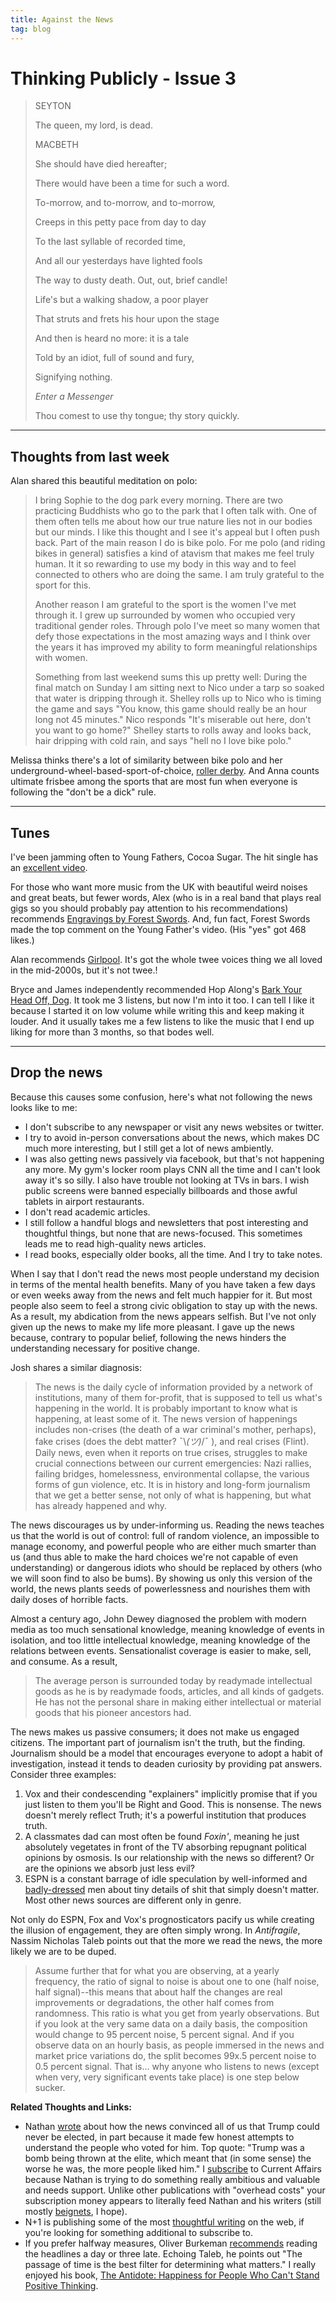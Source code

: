 ```yaml
---
title: Against the News
tag: blog
---
```


# Thinking Publicly - Issue 3

> SEYTON
>
> The queen, my lord, is dead.
>
> MACBETH
>
> She should have died hereafter;
>
> There would have been a time for such a word.
>
> To-morrow, and to-morrow, and to-morrow,
>
> Creeps in this petty pace from day to day
>
> To the last syllable of recorded time,
>
> And all our yesterdays have lighted fools
>
> The way to dusty death. Out, out, brief candle!
>
> Life's but a walking shadow, a poor player
>
> That struts and frets his hour upon the stage
>
> And then is heard no more: it is a tale
>
> Told by an idiot, full of sound and fury,
>
> Signifying nothing.
>
> *Enter a Messenger*
>
> Thou comest to use thy tongue; thy story quickly.

* * *

## Thoughts from last week

Alan shared this beautiful meditation on polo:

> I bring Sophie to the dog park every morning. There are two practicing Buddhists who go to the park that I often talk with. One of them often tells me about how our true nature lies not in our bodies but our minds. I like this thought and I see it's appeal but I often push back. Part of the main reason I do is bike polo. For me polo (and riding bikes in general) satisfies a kind of atavism that makes me feel truly human. It it so rewarding to use my body in this way and to feel connected to others who are doing the same. I am truly grateful to the sport for this.
>
> Another reason I am grateful to the sport is the women I've met through it. I grew up surrounded by women who occupied very traditional gender roles. Through polo I've meet so many women that defy those expectations in the most amazing ways and I think over the years it has improved my ability to form meaningful relationships with women.
>
> Something from last weekend sums this up pretty well: During the final match on Sunday I am sitting next to Nico under a tarp so soaked that water is dripping through it. Shelley rolls up to Nico who is timing the game and says "You know, this game should really be an hour long not 45 minutes." Nico responds "It's miserable out here, don't you want to go home?" Shelley starts to rolls away and looks back, hair dripping with cold rain, and says "hell no I love bike polo."

Melissa thinks there's a lot of similarity between bike polo and her underground-wheel-based-sport-of-choice, [roller derby][1]. And Anna counts ultimate frisbee among the sports that are most fun when everyone is following the "don't be a dick" rule.

* * *

## Tunes

I've been jamming often to Young Fathers, Cocoa Sugar. The hit single has an [excellent video][2].

For those who want more music from the UK with beautiful weird noises and great beats, but fewer words, Alex (who is in a real band that plays real gigs so you should probably pay attention to his recommendations) recommends [Engravings by Forest Swords][4]. And, fun fact, Forest Swords made the top comment on the Young Father's video. (His "yes" got 468 likes.)

Alan recommends [Girlpool][6]. It's got the whole twee voices thing we all loved in the mid-2000s, but it's not twee.!

Bryce and James independently recommended Hop Along's [Bark Your Head Off, Dog][8]. It took me 3 listens, but now I'm into it too. I can tell I like it because I started it on low volume while writing this and keep making it louder. And it usually takes me a few listens to like the music that I end up liking for more than 3 months, so that bodes well.

* * *

## Drop the news

Because this causes some confusion, here's what not following the news looks like to me:

* ​I don't subscribe to any newspaper or visit any news websites or twitter.
* I try to avoid in-person conversations about the news, which makes DC much more interesting, but I still get a lot of news ambiently.
* I was also getting news passively via facebook, but that's not happening any more. My gym's locker room plays CNN all the time and I can't look away it's so silly. I also have trouble not looking at TVs in bars. I wish public screens were banned especially billboards and those awful tablets in airport restaurants.
* I don't read academic articles.
* I still follow a handful blogs and newsletters that post interesting and thoughtful things, but none that are news-focused. This sometimes leads me to read high-quality news articles.
* I read books, especially older books, all the time. And I try to take notes.

When I say that I don't read the news most people understand my decision in terms of the mental health benefits. Many of you have taken a few days or even weeks away from the news and felt much happier for it. But most people also seem to feel a strong civic obligation to stay up with the news. As a result, my abdication from the news appears selfish. But I've not only given up the news to make my life more pleasant. I gave up the news because, contrary to popular belief, following the news hinders the understanding necessary for positive change.

Josh shares a similar diagnosis:

> The news is the daily cycle of information provided by a network of institutions, many of them for-profit, that is supposed to tell us what's happening in the world. It is probably important to know what is happening, at least some of it. The news version of happenings includes non-crises (the death of a war criminal's mother, perhaps), fake crises (does the debt matter? ¯\\*(ツ)*/¯ ), and real crises (Flint). Daily news, even when it reports on true crises, struggles to make crucial connections between our current emergencies: Nazi rallies, failing bridges, homelessness, environmental collapse, the various forms of gun violence, etc. It is in history and long-form journalism that we get a better sense, not only of what is happening, but what has already happened and why.

The news discourages us by under-informing us. Reading the news teaches us that the world is out of control: full of random violence, an impossible to manage economy, and powerful people who are either much smarter than us (and thus able to make the hard choices we're not capable of even understanding) or dangerous idiots who should be replaced by others (who we will soon find to also be bums). By showing us only this version of the world, the news plants seeds of powerlessness and nourishes them with daily doses of horrible facts.

Almost a century ago, John Dewey diagnosed the problem with modern media as too much sensational knowledge, meaning knowledge of events in isolation, and too little intellectual knowledge, meaning knowledge of the relations between events. Sensationalist coverage is easier to make, sell, and consume. As a result,

> The average person is surrounded today by readymade intellectual goods as he is by readymade foods, articles, and all kinds of gadgets. He has not the personal share in making either intellectual or material goods that his pioneer ancestors had.

The news makes us passive consumers; it does not make us engaged citizens. The important part of journalism isn't the truth, but the finding. Journalism should be a model that encourages everyone to adopt a habit of investigation, instead it tends to deaden curiosity by providing pat answers. Consider three examples:

1. Vox and their condescending "explainers" implicitly promise that if you just listen to them you'll be Right and Good. This is nonsense. The news doesn't merely reflect Truth; it's a powerful institution that produces truth.
2. A classmates dad can most often be found *Foxin'*, meaning he just absolutely vegetates in front of the TV absorbing repugnant political opinions by osmosis. Is our relationship with the news so different? Or are the opinions we absorb just less evil?
3. ESPN is a constant barrage of idle speculation by well-informed and [badly-dressed][10] men about tiny details of shit that simply doesn't matter. Most other news sources are different only in genre.

Not only do ESPN, Fox and Vox's prognosticators pacify us while creating the illusion of engagement, they are often simply wrong. In *Antifragile*, Nassim Nicholas Taleb points out that the more we read the news, the more likely we are to be duped.

> Assume further that for what you are observing, at a yearly frequency, the ratio of signal to noise is about one to one (half noise, half signal)--this means that about half the changes are real improvements or degradations, the other half comes from randomness. This ratio is what you get from yearly observations. But if you look at the very same data on a daily basis, the composition would change to 95 percent noise, 5 percent signal. And if you observe data on an hourly basis, as people immersed in the news and market price variations do, the split becomes 99x.5 percent noise to 0.5 percent signal. That is... why anyone who listens to news (except when very, very significant events take place) is one step below sucker.

**Related Thoughts and Links:**

* Nathan [wrote][11] about how the news convinced all of us that Trump could never be elected, in part because it made few honest attempts to understand the people who voted for him. Top quote: "Trump was a bomb being thrown at the elite, which meant that (in some sense) the worse he was, the more people liked him." I [subscribe][12] to Current Affairs because Nathan is trying to do something really ambitious and valuable and needs support. Unlike other publications with "overhead costs" your subscription money appears to literally feed Nathan and his writers (still mostly [beignets][13], I hope).
* N+1 is publishing some of the most [thoughtful writing][14] on the web, if you're looking for something additional to subscribe to.
* ​If you prefer halfway measures, Oliver Burkeman [recommends][15] reading the headlines a day or three late. Echoing Taleb, he points out "The passage of time is the best filter for determining what matters." I really enjoyed his book, [The Antidote: Happiness for People Who Can't Stand Positive Thinking][16].

[1]: http://www.dcrollergirls.com/news-events/all-events/
[2]: https://www.youtube.com/watch?v=qQFPikYSalg
[4]: https://www.youtube.com/watch?v=YWGCEDYJAZ4
[6]: https://girlpoool.bandcamp.com/album/powerplant
[8]: https://hopalong.bandcamp.com/album/bark-your-head-off-dog
[10]: https://www.esquire.com/style/a43272/history-of-sportscasters-bad-style/
[11]: https://www.currentaffairs.org/2016/11/what-this-means-how-this-happened-what-to-do-now
[12]: http://www.currentaffairs.org/subscribe
[13]: https://www.currentaffairs.org/2018/01/my-resolutions-2018-2
[14]: https://nplusonemag.com/issue-27/politics/decolonizing-obama/
[15]: https://www.theguardian.com/lifeandstyle/2018/apr/06/how-to-handle-headline-anxiety-take-time-reading-news-oliver-burkeman
[16]: https://books.google.com/books?id=DtOu_LwhErgC&source=gbs_book_other_versions
